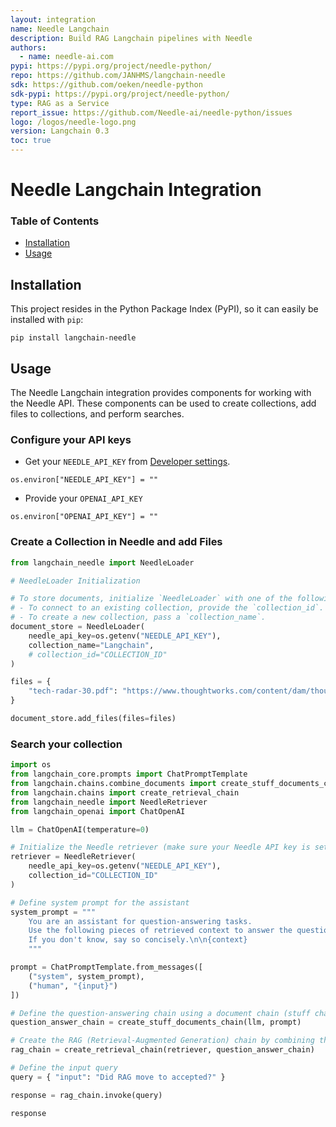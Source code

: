 ```yaml
---
layout: integration
name: Needle Langchain
description: Build RAG Langchain pipelines with Needle
authors:
  - name: needle-ai.com
pypi: https://pypi.org/project/needle-python/
repo: https://github.com/JANHMS/langchain-needle
sdk: https://github.com/oeken/needle-python
sdk-pypi: https://pypi.org/project/needle-python/
type: RAG as a Service
report_issue: https://github.com/Needle-ai/needle-python/issues
logo: /logos/needle-logo.png
version: Langchain 0.3
toc: true
---
```


# Needle Langchain Integration

### **Table of Contents**

- [Installation](#installation)
- [Usage](#usage)

## Installation

This project resides in the Python Package Index (PyPI), so it can easily be installed with `pip`:

```console
pip install langchain-needle
```

## Usage

The Needle Langchain integration provides components for working with the Needle API. These components can be used to create collections, add files to collections, and perform searches.

### Configure your API keys

- Get your `NEEDLE_API_KEY` from [Developer settings](https://needle-ai.com/dashboard/settings/developer).

```
os.environ["NEEDLE_API_KEY"] = ""
```

- Provide your `OPENAI_API_KEY`

```
os.environ["OPENAI_API_KEY"] = ""
```

### Create a Collection in Needle and add Files

```python
from langchain_needle import NeedleLoader

# NeedleLoader Initialization

# To store documents, initialize `NeedleLoader` with one of the following options:
# - To connect to an existing collection, provide the `collection_id`.
# - To create a new collection, pass a `collection_name`.
document_store = NeedleLoader(
    needle_api_key=os.getenv("NEEDLE_API_KEY"),
    collection_name="Langchain",
    # collection_id="COLLECTION_ID"
)

files = {
    "tech-radar-30.pdf": "https://www.thoughtworks.com/content/dam/thoughtworks/documents/radar/2024/04/tr_technology_radar_vol_30_en.pdf"
}

document_store.add_files(files=files)
```

### Search your collection

```python
import os
from langchain_core.prompts import ChatPromptTemplate
from langchain.chains.combine_documents import create_stuff_documents_chain
from langchain.chains import create_retrieval_chain
from langchain_needle import NeedleRetriever
from langchain_openai import ChatOpenAI

llm = ChatOpenAI(temperature=0)

# Initialize the Needle retriever (make sure your Needle API key is set as an environment variable)
retriever = NeedleRetriever(
    needle_api_key=os.getenv("NEEDLE_API_KEY"),
    collection_id="COLLECTION_ID"
)

# Define system prompt for the assistant
system_prompt = """
    You are an assistant for question-answering tasks.
    Use the following pieces of retrieved context to answer the question.
    If you don't know, say so concisely.\n\n{context}
    """

prompt = ChatPromptTemplate.from_messages([
    ("system", system_prompt),
    ("human", "{input}")
])

# Define the question-answering chain using a document chain (stuff chain) and the retriever
question_answer_chain = create_stuff_documents_chain(llm, prompt)

# Create the RAG (Retrieval-Augmented Generation) chain by combining the retriever and the question-answering chain
rag_chain = create_retrieval_chain(retriever, question_answer_chain)

# Define the input query
query = { "input": "Did RAG move to accepted?" }

response = rag_chain.invoke(query)

response
```
